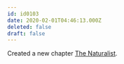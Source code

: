 ```yaml
---
id: id0103
date: 2020-02-01T04:46:13.000Z
deleted: false
draft: false
---
```


Created a new chapter [The Naturalist][1].

[1]: the-naturalist.html